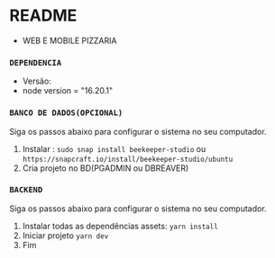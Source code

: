 # README
* WEB E MOBILE PIZZARIA

### `DEPENDENCIA`
* Versão:
* node version = "16.20.1"

### `BANCO DE DADOS(OPCIONAL)`
Siga os passos abaixo para configurar o sistema no seu computador.
1. Instalar : `sudo snap install beekeeper-studio` ou `https://snapcraft.io/install/beekeeper-studio/ubuntu`
2. Cria projeto no BD(PGADMIN ou DBREAVER)

### `BACKEND`
Siga os passos abaixo para configurar o sistema no seu computador.
1. Instalar todas as dependências assets: `yarn install`
2. Iniciar projeto `yarn dev`
3. Fim